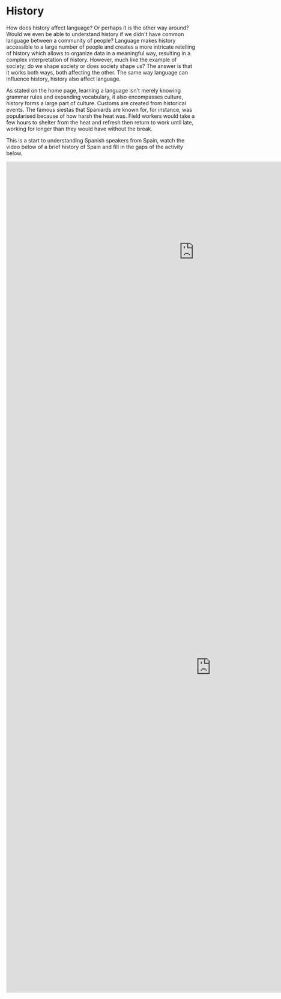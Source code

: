 <h1> History</h1>
<p>How does history affect language? Or perhaps it is the other way around? Would we even be able to understand history if we didn't have common language between a community of people? Language makes history accessible to a large number of people and creates a more intricate retelling of history which allows to organize data in a meaningful way, resulting in a complex interpretation of history. However, much like the example of society; do we shape society or does society shape us? The answer is that it works both ways, both affecting the other. The same way language can influence history, history also affect language. </p>

<p> As stated on the home page, learning a language isn't merely knowing grammar rules and expanding vocabulary, it also encompasses culture, history forms a large part of culture. Customs are created from historical events. The famous siestas that Spaniards are known for, for instance, was popularised because of how harsh the heat was. Field workers would take a few hours to shelter from the heat and refresh then return to work until late, working for longer than they would have without the break.</p>

<p> This is a start to understanding Spanish speakers from Spain, watch the video below of a brief history of Spain and fill in the gaps of the activity below.</p>

<iframe width="1000" height="480" src="https://www.youtube.com/embed/nPcfZLaMoAo" frameborder="0" allow="accelerometer; autoplay; clipboard-write; encrypted-media; gyroscope; picture-in-picture" allowfullscreen></iframe>


<iframe src="https://h5p.org/h5p/embed/1086230" width="1090" height="1732" frameborder="0" allowfullscreen="allowfullscreen" allow="geolocation *; microphone *; camera *; midi *; encrypted-media *"></iframe><script src="https://h5p.org/sites/all/modules/h5p/library/js/h5p-resizer.js" charset="UTF-8"></script>
